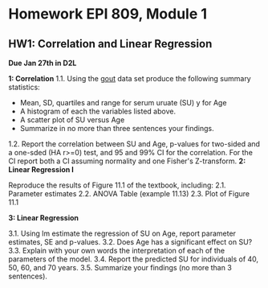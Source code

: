 # Homework EPI 809, Module 1

## HW1: Correlation and Linear Regression

**Due Jan 27th in D2L**

**1: Correlation**
1.1. Using the [gout](https://github.com/gdlc/EPI809/blob/master/gout.txt) data set produce the following summary statistics:

   - Mean, SD, quartiles and range for serum uruate (SU) y for Age
   - A histogram of each the variables listed above.
   - A scatter plot of SU versus Age
   - Summarize in no more than three sentences your findings.
   
1.2. Report the correlation between SU and Age, p-values for two-sided and a one-sded (HA r>=0) test, and 95 and 99% CI for the correlation. For the CI report both a CI assuming normality and one Fisher's Z-transform.
**2: Linear Regression I**

Reproduce the results of Figure 11.1 of the textbook, including:
 2.1. Parameter estimates
 2.2. ANOVA Table (example 11.13)
 2.3. Plot of Figure 11.1
 
**3: Linear Regression**

3.1. Using lm estimate the regression of SU on Age, report parameter estimates, SE and p-values.
3.2. Does Age has a significant effect on SU?
3.3. Explain with your own words the interpretation of each of the parameters of the model.
3.4. Report the predicted SU for individuals of 40, 50, 60, and 70 years.
3.5. Summarize your findings (no more than 3 sentences).
